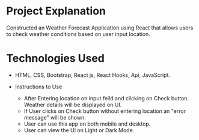 # Project Explanation
  Constructed an Weather Forecast Application using React that allows users to
  check weather conditions based on user input location.

  # Technologies Used
  - HTML, CSS, Bootstrap, React js, React Hooks, Api, JavaScript.
  
  - Instructions to Use
    - After Entering location on input feild and clicking on Check button. Weather details will be displayed on UI.
    - If User clicks on Check button without entering location an  "error message" will be shown.
    - User can use this app on both mobile and desktop.
    - User can view the UI on Light or Dark Mode.

